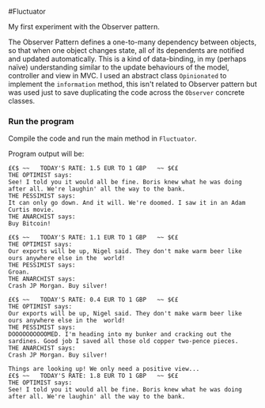 #Fluctuator

My first experiment with the Observer pattern.

The Observer Pattern defines a one-to-many dependency between objects, so that when one object changes state, all of its dependents are notified and updated automatically.
This is a kind of data-binding, in my (perhaps naïve) understanding similar to the update behaviours of the model, controller and view in MVC.
I used an abstract class ```Opinionated``` to implement the ```information``` method, this isn't related to Observer pattern but was used just to save duplicating the code across the ```Observer``` concrete classes.

### Run the program

Compile the code and run the main method in `Fluctuator`.

Program output will be:

```
£€$ ~~   TODAY'S RATE: 1.5 EUR TO 1 GBP   ~~ $€£
THE OPTIMIST says:
See! I told you it would all be fine. Boris knew what he was doing after all. We're laughin' all the way to the bank.
THE PESSIMIST says:
It can only go down. And it will. We're doomed. I saw it in an Adam Curtis movie.
THE ANARCHIST says:
Buy Bitcoin!

£€$ ~~   TODAY'S RATE: 1.1 EUR TO 1 GBP   ~~ $€£
THE OPTIMIST says:
Our exports will be up, Nigel said. They don't make warm beer like ours anywhere else in the  world!
THE PESSIMIST says:
Groan.
THE ANARCHIST says:
Crash JP Morgan. Buy silver!

£€$ ~~   TODAY'S RATE: 0.4 EUR TO 1 GBP   ~~ $€£
THE OPTIMIST says:
Our exports will be up, Nigel said. They don't make warm beer like ours anywhere else in the  world!
THE PESSIMIST says:
DOOOOOOOOOOMED. I'm heading into my bunker and cracking out the sardines. Good job I saved all those old copper two-pence pieces.
THE ANARCHIST says:
Crash JP Morgan. Buy silver!

Things are looking up! We only need a positive view...
£€$ ~~   TODAY'S RATE: 1.8 EUR TO 1 GBP   ~~ $€£
THE OPTIMIST says:
See! I told you it would all be fine. Boris knew what he was doing after all. We're laughin' all the way to the bank.
```